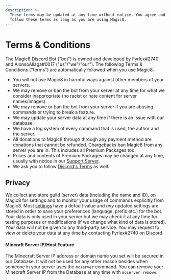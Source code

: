 ```yaml
---
description: >-
  These terms may be updated at any time without notice. You agree and will
  follow these terms as long as you are using Magic8.
---
```


# Terms & Conditions

The Magic8 Discord Bot \("bot"\) is owned and developed by Fyrlex\#2740 and AlonsoAliaga\#0017 \("us"/"we"/"our"\). The following Terms & Conditions \("terms"\) are automatically followed when you use Magic8.

* You will not use Magic8 in harmful ways against other members of your servers.
* We may remove or ban the bot from your server at any time for what we consider inappropriate \(no racist or hate content for server names/images\).
* We may remove or ban the bot from your server if you are abusing commands or trying to break a feature.
* We may update your server data at any time if there is an issue with our database.
* We have a log system of every command that is used, the author and the server.
* All donations to Magic8 through through any payment method are donations that cannot be refunded. Chargebacks ban Magic8 from any server you are in. This includes all Premium Packages too.
* Prices and contents of Premium Packages may be changed at any time, usually with notice in our [Support Server](https://discord.gg/MCRbYdc).
* We ask you to follow [Discord's Terms](https://discord.com/terms) as well.

## Privacy

We collect and store guild \(server\) data \(including the name and ID\), on Magic8 for settings and to monitor your usage of commands explicitly from Magic8. Most [settings](../commands/administrator/) have a default value and _any_ updated settings are stored in order to save your preferences \(language, prefix etc.\) for the bot. Your data is only used in your server but we may check it at any time for testing purposes or modifications \(if we change what kind of data is stored\). Your data will not be given to any third-party service. You may request to view or delete your data at any time by contacting Fyrlex\#2740 on Discord.

#### Mincraft Server IP/Host Feature

The Minecraft Server IP address or domain name you set will be secured in our Database. It will not be used for any other reason besides when someone in your server uses the `mcserver` command. You can remove your Minecraft Server IP from the Database at any time with `mcserver remove`.

